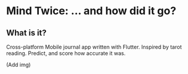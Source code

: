 # Mind Twice: ... and how did it go?

## What is it?
Cross-platform Mobile journal app written with Flutter. Inspired by tarot reading. Predict, and score how accurate it was.

(Add img)
